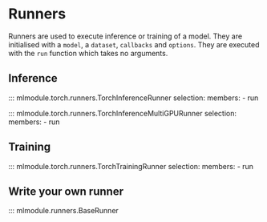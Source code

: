 
# Runners

Runners are used to execute inference or training of a model.
They are initialised with a `model`, a `dataset`, `callbacks` and `options`.
They are executed with the `run` function which takes no arguments.

## Inference

::: mlmodule.torch.runners.TorchInferenceRunner
    selection:
      members:
        - run

::: mlmodule.torch.runners.TorchInferenceMultiGPURunner
    selection:
      members:
        - run

## Training

::: mlmodule.torch.runners.TorchTrainingRunner
    selection:
      members:
        - run

## Write your own runner

::: mlmodule.runners.BaseRunner
